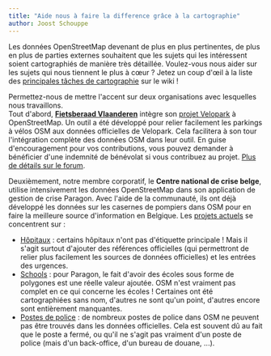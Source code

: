 ```yaml
---
title: "Aide nous à faire la difference grâce à la cartographie"
author: Joost Schouppe
---
```


Les données OpenStreetMap devenant de plus en plus pertinentes, de plus en plus de parties externes souhaitent que les sujets qui les intéressent soient cartographiés de manière très détaillée. Voulez-vous nous aider sur les sujets qui nous tiennent le plus à cœur ? Jetez un coup d'œil à la liste des [principales tâches de cartographie](https://wiki.openstreetmap.org/wiki/WikiProject_Belgium/top_mapping_tasks) sur le wiki !

Permettez-nous de mettre l'accent sur deux organisations avec lesquelles nous travaillons.  
Tout d'abord, **[Fietsberaad Vlaanderen](https://fietsberaad.be/)** intègre son [projet Velopark](https://www.velopark.be/) à OpenStreetMap. Un outil a été développé pour relier facilement les parkings à vélos OSM aux données officielles de Velopark. Cela facilitera à son tour l'intégration complète des données OSM dans leur outil. En guise d'encouragement pour vos contributions, vous pouvez demander à bénéficier d'une indemnité de bénévolat si vous contribuez au projet. [Plus de détails sur le forum](https://community.openstreetmap.org/t/mapping-of-bicycle-parkings-collaboration-with-fietsberaad-vlaanderen/116182).

Deuxièmement, notre membre corporatif, le **Centre national de crise belge**, utilise intensivement les données OpenStreetMap dans son application de gestion de crise Paragon. Avec l'aide de la communauté, ils ont déjà développé les données sur les casernes de pompiers dans OSM pour en faire la meilleure source d'information en Belgique. Les [projets actuels](https://maproulette.org/browse/projects/54664) se concentrent sur :
* [Hôpitaux](https://community.openstreetmap.org/t/hospital-mapping-feedback-on-how-to-map-emergency-wards-and-official-numbers/118588) : certains hôpitaux n'ont pas d'étiquette principale ! Mais il s'agit surtout d'ajouter des références officielles (qui permettront de relier plus facilement les sources de données officielles) et les entrées des urgences.
* [Schools](https://community.openstreetmap.org/t/597-belgian-schools-have-no-name/116699) : pour Paragon, le fait d'avoir des écoles sous forme de polygones est une réelle valeur ajoutée. OSM n'est vraiment pas complet en ce qui concerne les écoles ! Certaines ont été cartographiées sans nom, d'autres ne sont qu'un point, d'autres encore sont entièrement manquantes.
* [Postes de police](https://maproulette.org/browse/challenges/48864) : de nombreux postes de police dans OSM ne peuvent pas être trouvés dans les données officielles. Cela est souvent dû au fait que le poste a fermé, ou qu'il ne s'agit pas vraiment d'un poste de police (mais d'un back-office, d'un bureau de douane, ...).
